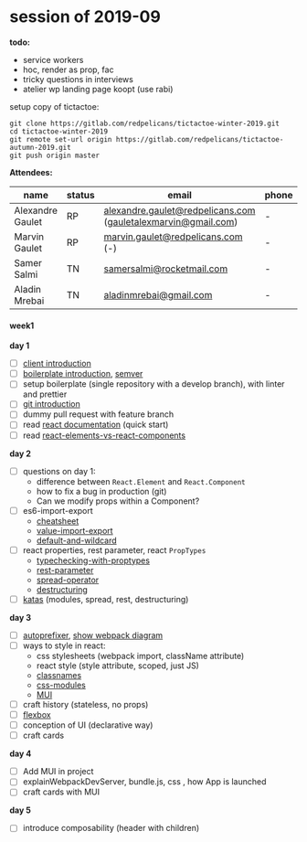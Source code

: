 # session of 2019-09

**todo:**
- service workers
- hoc, render as prop, fac
- tricky questions in interviews
- atelier wp landing page koopt (use rabi)

setup copy of tictactoe:
```
git clone https://gitlab.com/redpelicans/tictactoe-winter-2019.git
cd tictactoe-winter-2019
git remote set-url origin https://gitlab.com/redpelicans/tictactoe-autumn-2019.git
git push origin master
```

**Attendees:**

|name|status|email|phone
|---|---|---|---|
|Alexandre Gaulet|RP|alexandre.gaulet@redpelicans.com (gauletalexmarvin@gmail.com)|-|
|Marvin Gaulet|RP|marvin.gaulet@redpelicans.com (-)|-|
|Samer Salmi|TN|samersalmi@rocketmail.com|-|
|Aladin Mrebai|TN|aladinmrebai@gmail.com|-|

#### week1

**day 1**
- [ ] [client introduction](https://docs.google.com/presentation/d/1R48RLleag1PTSy4-CzMdhlr02yTUp2JTGXdstxGfFMU/edit#slide=id.g145b507c17_0_109)
- [ ] [boilerplate introduction](https://github.com/facebook/create-react-app), [semver](https://semver.org/)
- [ ] setup boilerplate (single repository with a develop branch), with linter and prettier
- [ ] [git introduction](http://nvie.com/posts/a-successful-git-branching-model/)
- [ ] dummy pull request with feature branch
- [ ] read [react documentation](https://reactjs.org/docs/hello-world.html) (quick start)
- [ ] read [react-elements-vs-react-components](https://medium.freecodecamp.org/react-elements-vs-react-components-fdc776705880)

**day 2**
- [ ] questions on day 1:
  - difference between `React.Element` and `React.Component`
  - how to fix a bug in production (git)
  - Can we modify props within a Component?
- [ ] es6-import-export
  - [cheatsheet](https://hackernoon.com/import-export-default-require-commandjs-javascript-nodejs-es6-vs-cheatsheet-different-tutorial-example-5a321738b50f)
  - [value-import-export](http://es6-features.org/#ValueExportImport)
  - [default-and-wildcard](http://es6-features.org/#DefaultWildcard)
- [ ] react properties, rest parameter, react `PropTypes`
  - [typechecking-with-proptypes](https://reactjs.org/docs/typechecking-with-proptypes.html)
  - [rest-parameter](http://es6-features.org/#RestParameter)
  - [spread-operator](http://es6-features.org/#SpreadOperator)
  - [destructuring](http://es6-features.org/#ParameterContextMatching)
- [ ] [katas](http://es6katas.org/) (modules, spread, rest, destructuring)

**day 3**
- [ ] [autoprefixer](https://github.com/postcss/autoprefixer), [show webpack diagram](https://docs.google.com/presentation/d/1R48RLleag1PTSy4-CzMdhlr02yTUp2JTGXdstxGfFMU/edit#slide=id.g145b507c17_0_109)
- [ ] ways to style in react:
  - css stylesheets (webpack import, className attribute)
  - react style (style attribute, scoped, just JS)
  - [classnames](https://github.com/JedWatson/classnames)
  - [css-modules](https://github.com/css-modules/css-modules)
  - [MUI](https://material-ui.com/getting-started/usage/)
- [ ] craft history (stateless, no props)
- [ ] [flexbox](https://css-tricks.com/snippets/css/a-guide-to-flexbox/)
- [ ] conception of UI (declarative way)
- [ ] craft cards

**day 4**
- [ ] Add MUI in project
- [ ] explainWebpackDevServer, bundle.js, css , how App is launched
- [ ] craft cards with MUI

**day 5**
- [ ] introduce composability (header with children)
